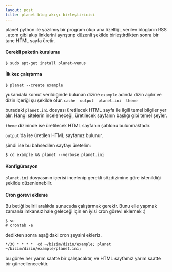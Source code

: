 ```yaml
---
layout: post
title: planet blog akışı birleştiricisi
---
```


planet python ile yazılmış bir
program olup ana özelliği, verilen blogların RSS , atom gibi akış linklerini
ayrıştırıp düzenli şekilde birleştirdikten sonra bir tane HTML sayfa üretir.

#### Gerekli paketin kurulumu

	$ sudo apt-get install planet-venus

#### İlk kez çalıştırma

	$ planet --create example

yukarıdaki komut verildiğinde bulunan dizine `example` adında dizin açılır ve
dizin içeriği şu şekilde olur. `cache  output  planet.ini  theme`

buradaki `planet.ini` dosyası üretilecek HTML sayfa ile ilgili temel bilgiler yer alır.
Hangi sitelerin inceleneceği, üretilecek sayfanın başlığı gibi temel şeyler.

`theme` dizininde ise üretilecek HTML sayfanın şablonu bulunmaktadır.

`output`'da ise üretilen HTML sayfamız bulunur.

şimdi ise bu bahsedilen sayfayı üretelim:

	$ cd example && planet --verbose planet.ini

#### Konfigürasyon

`planet.ini` dosyasının içerisi incelenip gerekli sözdizimine göre istenildiği
şekilde düzenlenebilir.

#### Cron görevi ekleme

Bu betiği belirli aralıkda sunucuda çalıştırmak gerekir. Bunu elle yapmak
zamanla imkansız hale geleceği için en iyisi cron görevi eklemek :)

	$ su
	# crontab -e

dedikten sonra aşağıdaki cron şeysini ekleriz.

`*/30 * * * *  cd ~/bizim/dizin/example; planet ~/bizim/dizin/example/planet.ini;`

bu görev her yarım saatte bir çalışacaktır, ve HTML sayfamız yarım saatte bir
güncellenecektir.
